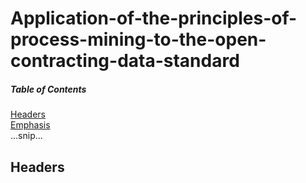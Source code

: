 # Application-of-the-principles-of-process-mining-to-the-open-contracting-data-standard

##### Table of Contents  
[Headers](#headers)  
[Emphasis](#emphasis)  
...snip...    
<a name="headers"/>
## Headers
